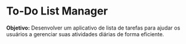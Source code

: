 # To-Do List Manager

**Objetivo:** Desenvolver um aplicativo de lista de tarefas para ajudar os usuários a gerenciar suas atividades diárias de forma eficiente.

